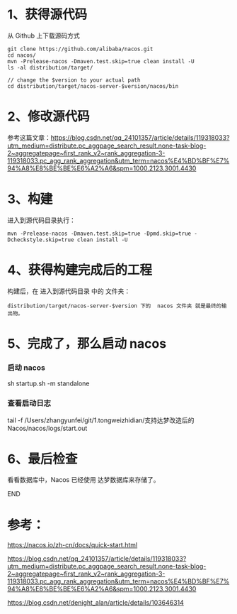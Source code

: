 # 1、获得源代码

从 Github 上下载源码方式
```
git clone https://github.com/alibaba/nacos.git
cd nacos/
mvn -Prelease-nacos -Dmaven.test.skip=true clean install -U  
ls -al distribution/target/

// change the $version to your actual path
cd distribution/target/nacos-server-$version/nacos/bin
```

# 2、修改源代码
参考这篇文章：https://blog.csdn.net/qq_24101357/article/details/119318033?utm_medium=distribute.pc_aggpage_search_result.none-task-blog-2~aggregatepage~first_rank_v2~rank_aggregation-3-119318033.pc_agg_rank_aggregation&utm_term=nacos%E4%BD%BF%E7%94%A8%E8%BE%BE%E6%A2%A6&spm=1000.2123.3001.4430

# 3、构建
进入到源代码目录执行：
```
mvn -Prelease-nacos -Dmaven.test.skip=true -Dpmd.skip=true -Dcheckstyle.skip=true clean install -U
```

# 4、获得构建完成后的工程
构建后，在 进入到源代码目录 中的 文件夹：
```
distribution/target/nacos-server-$version 下的  nacos 文件夹 就是最终的输出物。
```

# 5、完成了，那么启动 nacos

### 启动 nacos
sh startup.sh -m standalone
### 查看启动日志
tail -f /Users/zhangyunfei/git/1.tongweizhidian/支持达梦改造后的Nacos/nacos/logs/start.out

# 6、最后检查
看看数据库中，Nacos 已经使用 达梦数据库来存储了。

END

# 参考：
https://nacos.io/zh-cn/docs/quick-start.html

https://blog.csdn.net/qq_24101357/article/details/119318033?utm_medium=distribute.pc_aggpage_search_result.none-task-blog-2~aggregatepage~first_rank_v2~rank_aggregation-3-119318033.pc_agg_rank_aggregation&utm_term=nacos%E4%BD%BF%E7%94%A8%E8%BE%BE%E6%A2%A6&spm=1000.2123.3001.4430

https://blog.csdn.net/denight_alan/article/details/103646314
